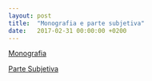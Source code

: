```yaml
---
layout: post
title:  "Monografia e parte subjetiva"
date:   2017-02-31 00:00:00 +0200
---
```



[Monografia](https://www.linux.ime.usp.br/~msart/mac0499/monografia.pdf)

[Parte Subjetiva](https://www.linux.ime.usp.br/~msart/mac0499/parte-subjetiva.pdf)


